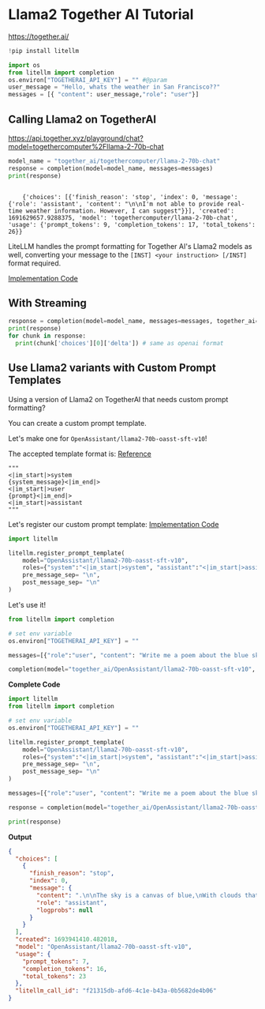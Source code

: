 # Llama2 Together AI Tutorial
https://together.ai/



```python
!pip install litellm
```


```python
import os
from litellm import completion
os.environ["TOGETHERAI_API_KEY"] = "" #@param
user_message = "Hello, whats the weather in San Francisco??"
messages = [{ "content": user_message,"role": "user"}]
```

## Calling Llama2 on TogetherAI
https://api.together.xyz/playground/chat?model=togethercomputer%2Fllama-2-70b-chat

```python
model_name = "together_ai/togethercomputer/llama-2-70b-chat"
response = completion(model=model_name, messages=messages)
print(response)
```


```

    {'choices': [{'finish_reason': 'stop', 'index': 0, 'message': {'role': 'assistant', 'content': "\n\nI'm not able to provide real-time weather information. However, I can suggest"}}], 'created': 1691629657.9288375, 'model': 'togethercomputer/llama-2-70b-chat', 'usage': {'prompt_tokens': 9, 'completion_tokens': 17, 'total_tokens': 26}}
```


LiteLLM handles the prompt formatting for Together AI's Llama2 models as well, converting your message to the 
`[INST] <your instruction> [/INST]` format required. 

[Implementation Code](https://github.com/BerriAI/litellm/blob/64f3d3c56ef02ac5544983efc78293de31c1c201/litellm/llms/prompt_templates/factory.py#L17)

## With Streaming


```python
response = completion(model=model_name, messages=messages, together_ai=True, stream=True)
print(response)
for chunk in response:
  print(chunk['choices'][0]['delta']) # same as openai format
```


## Use Llama2 variants with Custom Prompt Templates

Using a version of Llama2 on TogetherAI that needs custom prompt formatting? 

You can create a custom prompt template. 

Let's make one for `OpenAssistant/llama2-70b-oasst-sft-v10`!

The accepted template format is: [Reference](https://huggingface.co/OpenAssistant/llama2-70b-oasst-sft-v10)
```
"""
<|im_start|>system
{system_message}<|im_end|>
<|im_start|>user
{prompt}<|im_end|>
<|im_start|>assistant
"""
```

Let's register our custom prompt template: [Implementation Code](https://github.com/BerriAI/litellm/blob/64f3d3c56ef02ac5544983efc78293de31c1c201/litellm/llms/prompt_templates/factory.py#L77)
```python
import litellm 

litellm.register_prompt_template(
    model="OpenAssistant/llama2-70b-oasst-sft-v10",
    roles={"system":"<|im_start|>system", "assistant":"<|im_start|>assistant", "user":"<|im_start|>user"}, # tell LiteLLM how you want to map the openai messages to this model
    pre_message_sep= "\n",
    post_message_sep= "\n"
)
```

Let's use it! 

```python
from litellm import completion 

# set env variable 
os.environ["TOGETHERAI_API_KEY"] = ""

messages=[{"role":"user", "content": "Write me a poem about the blue sky"}]

completion(model="together_ai/OpenAssistant/llama2-70b-oasst-sft-v10", messages=messages)
```

**Complete Code**

```python
import litellm 
from litellm import completion

# set env variable 
os.environ["TOGETHERAI_API_KEY"] = ""

litellm.register_prompt_template(
    model="OpenAssistant/llama2-70b-oasst-sft-v10",
    roles={"system":"<|im_start|>system", "assistant":"<|im_start|>assistant", "user":"<|im_start|>user"}, # tell LiteLLM how you want to map the openai messages to this model
    pre_message_sep= "\n",
    post_message_sep= "\n"
)

messages=[{"role":"user", "content": "Write me a poem about the blue sky"}]

response = completion(model="together_ai/OpenAssistant/llama2-70b-oasst-sft-v10", messages=messages)

print(response)
```

**Output**
```json
{
  "choices": [
    {
      "finish_reason": "stop",
      "index": 0,
      "message": {
        "content": ".\n\nThe sky is a canvas of blue,\nWith clouds that drift and move,",
        "role": "assistant",
        "logprobs": null
      }
    }
  ],
  "created": 1693941410.482018,
  "model": "OpenAssistant/llama2-70b-oasst-sft-v10",
  "usage": {
    "prompt_tokens": 7,
    "completion_tokens": 16,
    "total_tokens": 23
  },
  "litellm_call_id": "f21315db-afd6-4c1e-b43a-0b5682de4b06"
}
```
